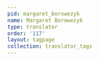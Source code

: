 ```yaml
---
pid: margaret_borowezyk
name: Margaret Borowezyk
type: translator
order: '117'
layout: tagpage
collection: translator_tags
---
```

